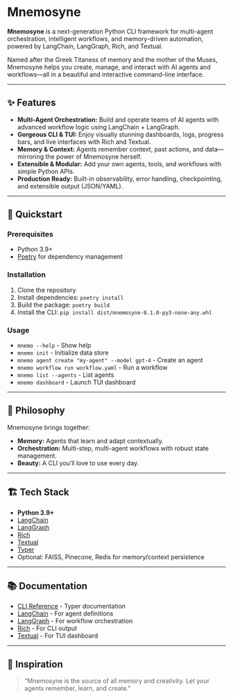 # Mnemosyne

**Mnemosyne** is a next-generation Python CLI framework for multi-agent orchestration, intelligent workflows, and memory-driven automation, powered by LangChain, LangGraph, Rich, and Textual.

Named after the Greek Titaness of memory and the mother of the Muses, Mnemosyne helps you create, manage, and interact with AI agents and workflows—all in a beautiful and interactive command-line interface.

---

## ✨ Features

- **Multi-Agent Orchestration:** Build and operate teams of AI agents with advanced workflow logic using LangChain + LangGraph.
- **Gorgeous CLI & TUI:** Enjoy visually stunning dashboards, logs, progress bars, and live interfaces with Rich and Textual.
- **Memory & Context:** Agents remember context, past actions, and data—mirroring the power of Mnemosyne herself.
- **Extensible & Modular:** Add your own agents, tools, and workflows with simple Python APIs.
- **Production Ready:** Built-in observability, error handling, checkpointing, and extensible output (JSON/YAML).

---

## 🚀 Quickstart

### Prerequisites
- Python 3.9+
- [Poetry](https://python-poetry.org/) for dependency management

### Installation
1. Clone the repository
2. Install dependencies: `poetry install`
3. Build the package: `poetry build`
4. Install the CLI: `pip install dist/mnemosyne-0.1.0-py3-none-any.whl`

### Usage
- `mnemo --help` - Show help
- `mnemo init` - Initialize data store
- `mnemo agent create "my-agent" --model gpt-4` - Create an agent
- `mnemo workflow run workflow.yaml` - Run a workflow
- `mnemo list --agents` - List agents
- `mnemo dashboard` - Launch TUI dashboard
---

## 🧠 Philosophy

Mnemosyne brings together:

- **Memory:** Agents that learn and adapt contextually.
- **Orchestration:** Multi-step, multi-agent workflows with robust state management.
- **Beauty:** A CLI you’ll love to use every day.

---

## 🏗️ Tech Stack

- **Python 3.9+**
- [LangChain](https://langchain.com/)
- [LangGraph](https://langgraph.com/)
- [Rich](https://github.com/Textualize/rich)
- [Textual](https://github.com/Textualize/textual)
- [Typer](https://github.com/tiangolo/typer)
- Optional: FAISS, Pinecone, Redis for memory/context persistence

---

## 📚 Documentation

- [CLI Reference](https://typer.tiangolo.com/) - Typer documentation
- [LangChain](https://langchain.com/) - For agent definitions
- [LangGraph](https://langgraph.com/) - For workflow orchestration
- [Rich](https://github.com/Textualize/rich) - For CLI output
- [Textual](https://github.com/Textualize/textual) - For TUI dashboard

---

## 🙏 Inspiration

> "Mnemosyne is the source of all memory and creativity. Let your agents remember, learn, and create."  

